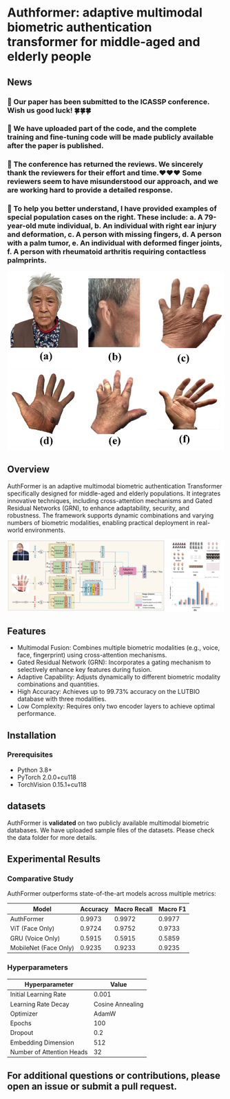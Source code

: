 # Authformer: adaptive multimodal biometric authentication transformer for middle-aged and elderly people

## News
### 🥸 Our paper has been submitted to the ICASSP conference. Wish us good luck! 🍀🍀🍀
### 🤩 We have uploaded part of the code, and the complete training and fine-tuning code will be made publicly available after the paper is published.
### 🤩 The conference has returned the reviews. We sincerely thank the reviewers for their effort and time.❤️❤️❤️ Some reviewers seem to have misunderstood our approach, and we are working hard to provide a detailed response.

### 🦾 To help you better understand, I have provided examples of special population cases on the right. These include: a. A 79-year-old mute individual, b. An individual with right ear injury and deformation, c. A person with missing fingers, d. A person with a palm tumor, e. An individual with deformed finger joints, f. A person with rheumatoid arthritis requiring contactless palmprints.

![examples](assets/examples.png)

## Overview

AuthFormer is an adaptive multimodal biometric authentication Transformer specifically designed for middle-aged and elderly populations. It integrates innovative techniques, including cross-attention mechanisms and Gated Residual Networks (GRN), to enhance adaptability, security, and robustness. The framework supports dynamic combinations and varying numbers of biometric modalities, enabling practical deployment in real-world environments.

![authformer](assets/authformer.png)

## Features

- Multimodal Fusion: Combines multiple biometric modalities (e.g., voice, face, fingerprint) using cross-attention mechanisms.
- Gated Residual Network (GRN): Incorporates a gating mechanism to selectively enhance key features during fusion.
- Adaptive Capability: Adjusts dynamically to different biometric modality combinations and quantities.
- High Accuracy: Achieves up to 99.73% accuracy on the LUTBIO database with three modalities.
- Low Complexity: Requires only two encoder layers to achieve optimal performance.


## Installation

### Prerequisites

- Python 3.8+
- PyTorch 2.0.0+cu118
- TorchVision 0.15.1+cu118


## datasets
AuthFormer is **validated** on two publicly available multimodal biometric databases. We have uploaded sample files of the datasets. Please check the data folder for more details.


## Experimental Results

### Comparative Study

AuthFormer outperforms state-of-the-art models across multiple metrics:

| Model                | Accuracy | Macro Recall | Macro F1  |
|----------------------|----------|--------------|-----------|
| AuthFormer           | 0.9973   | 0.9972       | 0.9977    |
| ViT (Face Only)      | 0.9724   | 0.9752       | 0.9733    |
| GRU (Voice Only)     | 0.5915   | 0.5915       | 0.5859    |
| MobileNet (Face Only)| 0.9235   | 0.9233       | 0.9235    |

### Hyperparameters

| Hyperparameter           | Value              |
|--------------------------|--------------------|
| Initial Learning Rate    | 0.001             |
| Learning Rate Decay      | Cosine Annealing  |
| Optimizer                | AdamW             |
| Epochs                   | 100               |
| Dropout                  | 0.2               |
| Embedding Dimension      | 512               |
| Number of Attention Heads| 32                |


## For additional questions or contributions, please open an issue or submit a pull request.